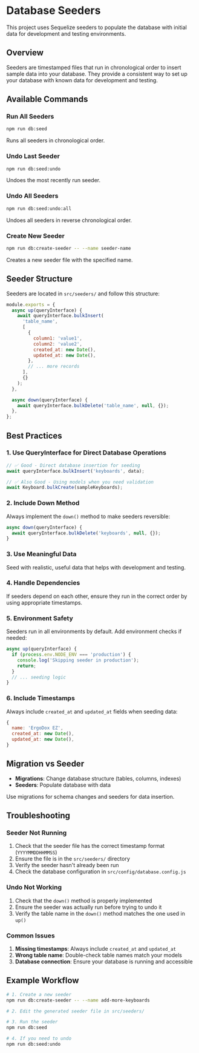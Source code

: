 # Database Seeders

This project uses Sequelize seeders to populate the database with initial data for development and testing environments.

## Overview

Seeders are timestamped files that run in chronological order to insert sample data into your database. They provide a consistent way to set up your database with known data for development and testing.

## Available Commands

### Run All Seeders
```bash
npm run db:seed
```
Runs all seeders in chronological order.

### Undo Last Seeder
```bash
npm run db:seed:undo
```
Undoes the most recently run seeder.

### Undo All Seeders
```bash
npm run db:seed:undo:all
```
Undoes all seeders in reverse chronological order.

### Create New Seeder
```bash
npm run db:create-seeder -- --name seeder-name
```
Creates a new seeder file with the specified name.

## Seeder Structure

Seeders are located in `src/seeders/` and follow this structure:

```javascript
module.exports = {
  async up(queryInterface) {
    await queryInterface.bulkInsert(
      'table_name',
      [
        {
          column1: 'value1',
          column2: 'value2',
          created_at: new Date(),
          updated_at: new Date(),
        },
        // ... more records
      ],
      {}
    );
  },

  async down(queryInterface) {
    await queryInterface.bulkDelete('table_name', null, {});
  },
};
```

## Best Practices

### 1. Use QueryInterface for Direct Database Operations
```javascript
// ✅ Good - Direct database insertion for seeding
await queryInterface.bulkInsert('keyboards', data);

// ✅ Also Good - Using models when you need validation
await Keyboard.bulkCreate(sampleKeyboards);
```

### 2. Include Down Method
Always implement the `down()` method to make seeders reversible:
```javascript
async down(queryInterface) {
  await queryInterface.bulkDelete('keyboards', null, {});
}
```

### 3. Use Meaningful Data
Seed with realistic, useful data that helps with development and testing.

### 4. Handle Dependencies
If seeders depend on each other, ensure they run in the correct order by using appropriate timestamps.

### 5. Environment Safety
Seeders run in all environments by default. Add environment checks if needed:
```javascript
async up(queryInterface) {
  if (process.env.NODE_ENV === 'production') {
    console.log('Skipping seeder in production');
    return;
  }
  // ... seeding logic
}
```

### 6. Include Timestamps
Always include `created_at` and `updated_at` fields when seeding data:
```javascript
{
  name: 'ErgoDox EZ',
  created_at: new Date(),
  updated_at: new Date(),
}
```

## Migration vs Seeder

- **Migrations**: Change database structure (tables, columns, indexes)
- **Seeders**: Populate database with data

Use migrations for schema changes and seeders for data insertion.

## Troubleshooting

### Seeder Not Running
1. Check that the seeder file has the correct timestamp format (`YYYYMMDDHHMMSS`)
2. Ensure the file is in the `src/seeders/` directory
3. Verify the seeder hasn't already been run
4. Check the database configuration in `src/config/database.config.js`

### Undo Not Working
1. Check that the `down()` method is properly implemented
2. Ensure the seeder was actually run before trying to undo it
3. Verify the table name in the `down()` method matches the one used in `up()`

### Common Issues
1. **Missing timestamps**: Always include `created_at` and `updated_at`
2. **Wrong table name**: Double-check table names match your models
3. **Database connection**: Ensure your database is running and accessible

## Example Workflow

```bash
# 1. Create a new seeder
npm run db:create-seeder -- --name add-more-keyboards

# 2. Edit the generated seeder file in src/seeders/

# 3. Run the seeder
npm run db:seed

# 4. If you need to undo
npm run db:seed:undo
```
